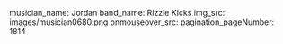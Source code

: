 musician_name: Jordan
band_name: Rizzle Kicks
img_src: images/musician0680.png
onmouseover_src: 
pagination_pageNumber: 1814